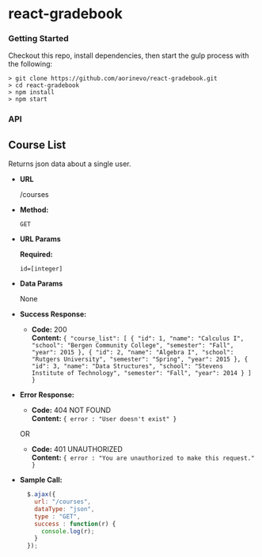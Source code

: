 # react-gradebook

### Getting Started

Checkout this repo, install dependencies, then start the gulp process with the following:

```
> git clone https://github.com/aorinevo/react-gradebook.git
> cd react-gradebook
> npm install
> npm start
```

### API

**Course List**
----
  Returns json data about a single user.

* **URL**

  /courses

* **Method:**

  `GET`
  
*  **URL Params**

   **Required:**
 
   `id=[integer]`

* **Data Params**

  None

* **Success Response:**

  * **Code:** 200 <br />
    **Content:** `{
      "course_list": [
        {
          "id": 1,
          "name": "Calculus I",
          "school": "Bergen Community College",
          "semester": "Fall",
          "year": 2015
        },
        {
          "id": 2,
          "name": "Algebra I",
          "school": "Rutgers University",
          "semester": "Spring",
          "year": 2015
        },
        {
          "id": 3,
          "name": "Data Structures",
          "school": "Stevens Institute of Technology",
          "semester": "Fall",
          "year": 2014
        }
      ]
    }`
 
* **Error Response:**

  * **Code:** 404 NOT FOUND <br />
    **Content:** `{ error : "User doesn't exist" }`

  OR

  * **Code:** 401 UNAUTHORIZED <br />
    **Content:** `{ error : "You are unauthorized to make this request." }`

* **Sample Call:**

  ```javascript
    $.ajax({
      url: "/courses",
      dataType: "json",
      type : "GET",
      success : function(r) {
        console.log(r);
      }
    });
  ```
